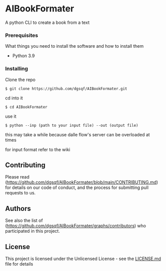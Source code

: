 # AIBookFormater

A python CLI to create a book from a text


### Prerequisites

What things you need to install the software and how to install them

- Python 3.9



### Installing



Clone the repo

```
$ git clone https://github.com/dgsqf/AIBookFormater.git
```

cd into it

```
$ cd AIBookFormater
```

use it

```
$ python --inp (path to your input file) --out (output file)
```

this may take a while because dalle flow's server can be overloaded at times

for input format refer to the wiki







## Contributing

Please read (https://github.com/dgsqf/AIBookFormater/blob/main/CONTRIBUTING.md) for details on our code of conduct, and the process for submitting pull requests to us.



## Authors



See also the list of (https://github.com/dgsqf/AIBookFormater/graphs/contributors) who participated in this project.

## License

This project is licensed under the Unlicensed License - see the [LICENSE.md](LICENSE.md) file for details


